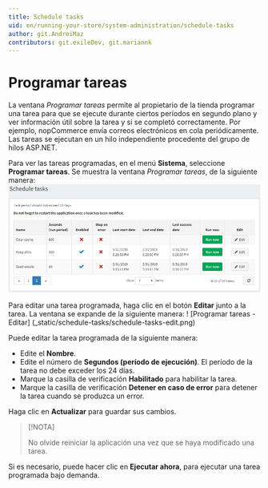 ```yaml
---
title: Schedule tasks
uid: en/running-your-store/system-administration/schedule-tasks
author: git.AndreiMaz
contributors: git.exileDev, git.mariannk
---
```


# Programar tareas

La ventana *Programar tareas* permite al propietario de la tienda programar una tarea para que se ejecute durante ciertos períodos en segundo plano y ver información útil sobre la tarea y si se completó correctamente. Por ejemplo, nopCommerce envía correos electrónicos en cola periódicamente. Las tareas se ejecutan en un hilo independiente procedente del grupo de hilos ASP.NET.

Para ver las tareas programadas, en el menú **Sistema**, seleccione **Programar tareas**. Se muestra la ventana *Programar tareas*, de la siguiente manera:
![Programar tareas](_static/schedule-tasks/schedule-tasks.png)

Para editar una tarea programada, haga clic en el botón **Editar** junto a la tarea. La ventana se expande de la siguiente manera:
! [Programar tareas - Editar] (_static/schedule-tasks/schedule-tasks-edit.png)

Puede editar la tarea programada de la siguiente manera:
* Edite el **Nombre**.
* Edite el número de **Segundos (período de ejecución)**. El período de la tarea no debe exceder los 24 días.
* Marque la casilla de verificación **Habilitado** para habilitar la tarea.
* Marque la casilla de verificación **Detener en caso de error** para detener la tarea cuando se produzca un error.

Haga clic en **Actualizar** para guardar sus cambios.

> [!NOTA]
>
> No olvide reiniciar la aplicación una vez que se haya modificado una tarea.

Si es necesario, puede hacer clic en **Ejecutar ahora**, para ejecutar una tarea programada bajo demanda.